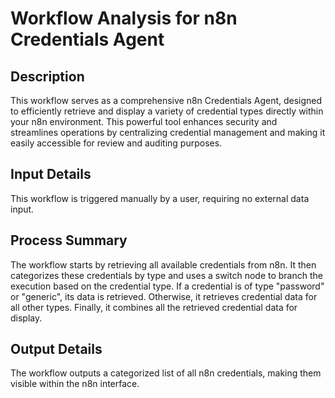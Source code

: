 # Workflow Analysis for n8n Credentials Agent

## Description
This workflow serves as a comprehensive n8n Credentials Agent, designed to efficiently retrieve and display a variety of credential types directly within your n8n environment. This powerful tool enhances security and streamlines operations by centralizing credential management and making it easily accessible for review and auditing purposes.

## Input Details
This workflow is triggered manually by a user, requiring no external data input.

## Process Summary
The workflow starts by retrieving all available credentials from n8n. It then categorizes these credentials by type and uses a switch node to branch the execution based on the credential type. If a credential is of type "password" or "generic", its data is retrieved. Otherwise, it retrieves credential data for all other types. Finally, it combines all the retrieved credential data for display.

## Output Details
The workflow outputs a categorized list of all n8n credentials, making them visible within the n8n interface.
